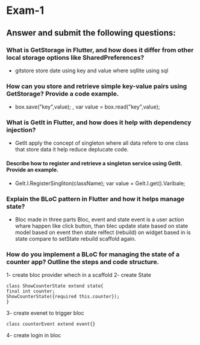# Exam-1
## Answer and submit the following questions:
### What is GetStorage in Flutter, and how does it differ from other local storage options like SharedPreferences?
- gitstore store date using key and value where sqllite using sql 
### How can you store and retrieve simple key-value pairs using GetStorage? Provide a code example.
- box.save("key",value); , var value = box.read("key",value);
### What is GetIt in Flutter, and how does it help with dependency injection?
- GetIt apply the concept of singleton where all data refere to one class that store data it help reduce deplucate code.  
#### Describe how to register and retrieve a singleton service using GetIt. Provide an example.
- GeIt.I.RegisterSingliton<className>(className); 
var value = GeIt.I.get<className>().Varibale;
### Explain the BLoC pattern in Flutter and how it helps manage state?
- Bloc made in three parts Bloc, event and state 
event is a user action whare happen like click button, than blec update state based on state model based on event then state relfect (rebuild) on widget based in is state compare to setState rebuild scaffold again.

### How do you implement a BLoC for managing the state of a counter app? Outline the steps and code structure. 
1- create bloc provider whech in a scaffold 
2- create State 
```
class ShowCounterState extend state{
final int counter;
ShowCounterState({required this.counter});
}
```
3- create evenet to trigger bloc 
```
class counterEvent extend event{}
```

4- create login in bloc
```

```
